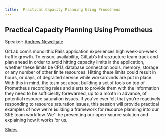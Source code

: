 ```yaml
---
title:  Practical Capacity Planning Using Prometheus
---
```


## Practical Capacity Planning Using Prometheus

Speaker: [Andrew Newdigate](/2019-munich/speakers/andrew-newdigate/)

GitLab.com’s monolithic Rails application experiences high week-on-week traffic growth. To ensure availability, GitLab’s Infrastructure team track and plan ahead in order to avoid hitting capacity limits in the application, whether these limits be CPU, database connection pools, memory, storage or any number of other finite resources. Hitting these limits could result in hours, or days, of degraded service while workarounds are put in place.  With this in mind, the team set about building a set of tools on top of Prometheus recording rules and alerts to provide them with the information they need to be sufficiently forewarned, up to a month in advance, of potential resource saturation issues.  If you’ve ever felt that you’re reactively responding to resource saturation issues, this session will provide practical examples of how we’re building a framework for resource planning into our SRE team workflow. We’ll be presenting our open-source solution and explaining how it works for us.

[Slides](/2019-munich/slides/practical-capacity-planning-using-prometheus.pdf)
